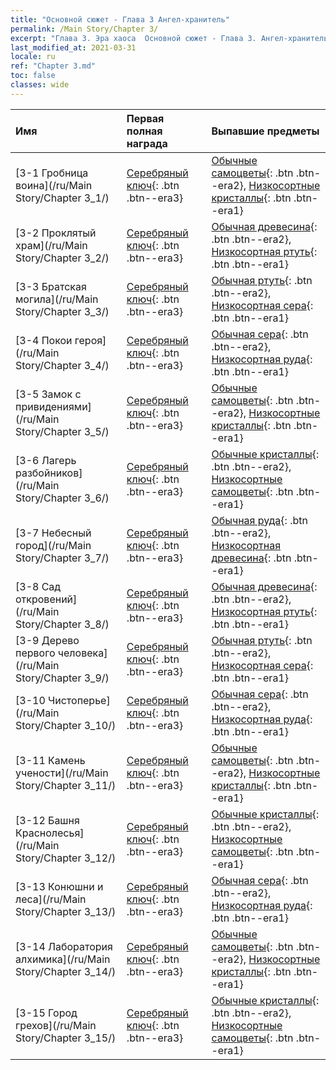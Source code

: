```yaml
---
title: "Основной сюжет - Глава 3 Ангел-хранитель"
permalink: /Main Story/Chapter 3/
excerpt: "Глава 3. Эра хаоса  Основной сюжет - Глава 3. Ангел-хранитель"
last_modified_at: 2021-03-31
locale: ru
ref: "Chapter 3.md"
toc: false
classes: wide
---
```


  | Имя |  Первая полная награда | Выпавшие предметы |
  |:------------|:------------|:------------| 
  | [3-1 Гробница воина](/ru/Main Story/Chapter 3_1/) | [Серебряный ключ](/ru/Items/con_693/){: .btn .btn--era3} | [Обычные самоцветы](/ru/Items/mat_10/){: .btn .btn--era2}, [Низкосортные кристаллы](/ru/Items/mat_5/){: .btn .btn--era1} |
  | [3-2 Проклятый храм](/ru/Main Story/Chapter 3_2/) | [Серебряный ключ](/ru/Items/con_693/){: .btn .btn--era3} | [Обычная древесина](/ru/Items/mat_7/){: .btn .btn--era2}, [Низкосортная ртуть](/ru/Items/mat_2/){: .btn .btn--era1} |
  | [3-3 Братская могила](/ru/Main Story/Chapter 3_3/) | [Серебряный ключ](/ru/Items/con_693/){: .btn .btn--era3} | [Обычная ртуть](/ru/Items/mat_8/){: .btn .btn--era2}, [Низкосортная сера](/ru/Items/mat_3/){: .btn .btn--era1} |
  | [3-4 Покои героя](/ru/Main Story/Chapter 3_4/) | [Серебряный ключ](/ru/Items/con_693/){: .btn .btn--era3} | [Обычная сера](/ru/Items/mat_9/){: .btn .btn--era2}, [Низкосортная руда](/ru/Items/mat_1/){: .btn .btn--era1} |
  | [3-5 Замок с привидениями](/ru/Main Story/Chapter 3_5/) | [Серебряный ключ](/ru/Items/con_693/){: .btn .btn--era3} | [Обычные самоцветы](/ru/Items/mat_10/){: .btn .btn--era2}, [Низкосортные кристаллы](/ru/Items/mat_5/){: .btn .btn--era1} |
  | [3-6 Лагерь разбойников](/ru/Main Story/Chapter 3_6/) | [Серебряный ключ](/ru/Items/con_693/){: .btn .btn--era3} | [Обычные кристаллы](/ru/Items/mat_11/){: .btn .btn--era2}, [Низкосортные самоцветы](/ru/Items/mat_4/){: .btn .btn--era1} |
  | [3-7 Небесный город](/ru/Main Story/Chapter 3_7/) | [Серебряный ключ](/ru/Items/con_693/){: .btn .btn--era3} | [Обычная руда](/ru/Items/mat_6/){: .btn .btn--era2}, [Низкосортная древесина](/ru/Items/mat_1/){: .btn .btn--era1} |
  | [3-8 Сад откровений](/ru/Main Story/Chapter 3_8/) | [Серебряный ключ](/ru/Items/con_693/){: .btn .btn--era3} | [Обычная древесина](/ru/Items/mat_7/){: .btn .btn--era2}, [Низкосортная ртуть](/ru/Items/mat_2/){: .btn .btn--era1} |
  | [3-9 Дерево первого человека](/ru/Main Story/Chapter 3_9/) | [Серебряный ключ](/ru/Items/con_693/){: .btn .btn--era3} | [Обычная ртуть](/ru/Items/mat_8/){: .btn .btn--era2}, [Низкосортная сера](/ru/Items/mat_3/){: .btn .btn--era1} |
  | [3-10 Чистоперье](/ru/Main Story/Chapter 3_10/) | [Серебряный ключ](/ru/Items/con_693/){: .btn .btn--era3} | [Обычная сера](/ru/Items/mat_9/){: .btn .btn--era2}, [Низкосортная руда](/ru/Items/mat_1/){: .btn .btn--era1} |
  | [3-11 Камень учености](/ru/Main Story/Chapter 3_11/) | [Серебряный ключ](/ru/Items/con_693/){: .btn .btn--era3} | [Обычные самоцветы](/ru/Items/mat_10/){: .btn .btn--era2}, [Низкосортные кристаллы](/ru/Items/mat_5/){: .btn .btn--era1} |
  | [3-12 Башня Краснолесья](/ru/Main Story/Chapter 3_12/) | [Серебряный ключ](/ru/Items/con_693/){: .btn .btn--era3} | [Обычные кристаллы](/ru/Items/mat_11/){: .btn .btn--era2}, [Низкосортные самоцветы](/ru/Items/mat_4/){: .btn .btn--era1} |
  | [3-13 Конюшни и леса](/ru/Main Story/Chapter 3_13/) | [Серебряный ключ](/ru/Items/con_693/){: .btn .btn--era3} | [Обычная сера](/ru/Items/mat_9/){: .btn .btn--era2}, [Низкосортная руда](/ru/Items/mat_1/){: .btn .btn--era1} |
  | [3-14 Лаборатория алхимика](/ru/Main Story/Chapter 3_14/) | [Серебряный ключ](/ru/Items/con_693/){: .btn .btn--era3} | [Обычные самоцветы](/ru/Items/mat_10/){: .btn .btn--era2}, [Низкосортные кристаллы](/ru/Items/mat_5/){: .btn .btn--era1} |
  | [3-15 Город грехов](/ru/Main Story/Chapter 3_15/) | [Серебряный ключ](/ru/Items/con_693/){: .btn .btn--era3} | [Обычные кристаллы](/ru/Items/mat_11/){: .btn .btn--era2}, [Низкосортные самоцветы](/ru/Items/mat_4/){: .btn .btn--era1} |
